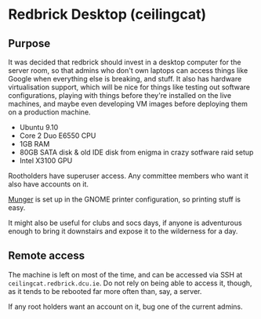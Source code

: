 # Redbrick Desktop (ceilingcat)

## Purpose
It was decided that redbrick should invest in a desktop computer for the server
room, so that admins who don't own laptops can access things like Google when
everything else is breaking, and stuff. It also has hardware virtualisation
support, which will be nice for things like testing out software configurations,
playing with things before they're installed on the live machines, and maybe
even developing VM images before deploying them on a production machine.

* Ubuntu 9.10
* Core 2 Duo E6550 CPU
* 1GB RAM
* 80GB SATA disk & old IDE disk from enigma in crazy sotfware raid setup
* Intel X3100 GPU

Rootholders have superuser access. Any committee members who want it also have
accounts on it.

[Munger](/legacy/machines/munger) is set up in the GNOME printer configuration,
so printing stuff is easy.

It might also be useful for clubs and socs days, if anyone is adventurous enough
to bring it downstairs and expose it to the wilderness for a day.

## Remote access

The machine is left on most of the time, and can be accessed via SSH at
`ceilingcat.redbrick.dcu.ie`. Do not rely on being able to access it, though, as
it tends to be rebooted far more often than, say, a server.

If any root holders want an account on it, bug one of the current admins.
